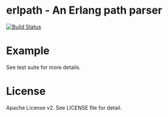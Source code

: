 # erlpath - An Erlang path parser

[![Build Status](https://travis-ci.org/fangbo1988/erlpath.svg?branch=master)](https://travis-ci.org/fangbo1988/erlpath)

# Example
See test suite for more details.

# License
Apache License v2. See LICENSE file for detail.
